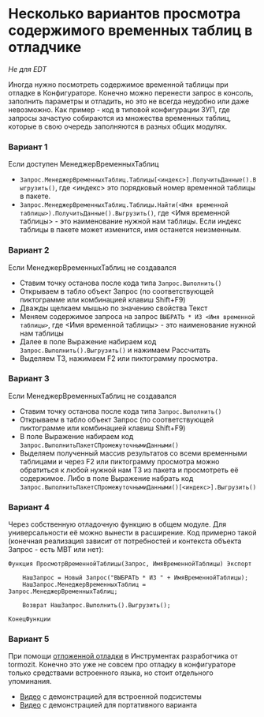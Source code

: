 # Несколько вариантов просмотра содержимого временных таблиц в отладчике

*Не для EDT*

Иногда нужно посмотреть содержимое временной таблицы при отладке в Конфигураторе. Конечно можно перенести запрос в консоль, заполнить параметры и отладить, но это не всегда неудобно или даже невозможно. Как пример - код в типовой конфигурации ЗУП, где запросы зачастую собираются из множества временных таблиц, которые в свою очередь заполняются в разных общих модулях. 

### Вариант 1
Если доступен МенеджерВременныхТаблиц  
* `Запрос.МенеджерВременныхТаблиц.Таблицы[<индекс>].ПолучитьДанные().Выгрузить()`, где <индекс> это порядковый номер временной таблицы в пакете.
* `Запрос.МенеджерВременныхТаблиц.Таблицы.Найти(<Имя временной таблицы>).ПолучитьДанные().Выгрузить()`, где <Имя временной таблицы> - это наименование нужной нам таблицы. Если индекс таблицы в пакете может изменится, имя останется неизменным.

### Вариант 2
Если МенеджерВременныхТаблиц не создавался  
* Ставим точку останова после кода типа `Запрос.Выполнить()`
* Открываем в табло объект Запрос (по соответствующей пиктограмме или комбинацией клавиш Shift+F9)
* Дважды щелкаем мышью по значению свойства Текст
* Меняем содержимое запроса на запрос `ВЫБРАТЬ * ИЗ <Имя временной таблицы>`, где <Имя временной таблицы> - это наименование нужной нам таблицы
* Далее в поле Выражение набираем код `Запрос.Выполнить().Выгрузить()` и нажимаем Рассчитать
* Выделяем ТЗ, нажимаем F2 или пиктограмму просмотра. 

### Вариант 3
Если МенеджерВременныхТаблиц не создавался  
* Ставим точку останова после кода типа `Запрос.Выполнить()`
* Открываем в табло объект Запрос (по соответствующей пиктограмме или комбинацией клавиш Shift+F9)
* В поле Выражение набираем код `Запрос.ВыполнитьПакетСПромежуточнымиДанными()` 
* Выделяем полученный массив результатов со всеми временными таблицами и через F2 или пиктограмму просмотра можно обратиться к любой нужной нам ТЗ из пакета и просмотреть её содержимое. Либо в поле Выражение набрать код `Запрос.ВыполнитьПакетСПромежуточнымиДанными()[<индекс>].Выгрузить()`

### Вариант 4
Через собственную отладочную функцию в общем модуле. Для универсальности её можно вынести в расширение. Код примерно такой (конечная реализация зависит от потребностей и контекста объекта Запрос - есть МВТ или нет):  
```
Функция ПросмотрВременнойТаблицы(Запрос, ИмяВременнойТаблицы) Экспорт

    НашЗапрос = Новый Запрос("ВЫБРАТЬ * ИЗ " + ИмяВременнойТаблицы);
    НашЗапрос.МенеджерВременныхТаблиц = Запрос.МенеджерВременныхТаблиц;
    
    Возврат НашЗапрос.Выполнить().Выгрузить();

КонецФункции
```

### Вариант 5
При помощи [отложенной отладки](http://devtool1c.ucoz.ru/index/funkcii_dlja_otladki/0-33) в Инструментах разработчика от tormozit. Конечно это уже не совсем про отладку в конфигураторе только средствами встроенного языка, но стоит отдельного упоминания.
* [Видео](https://www.youtube.com/watch?v=54WwCC4j03U&ab_channel=SergeyTormozit) с демонстрацией для встроенной подсистемы
* [Видео](https://www.youtube.com/watch?v=hiw_aYVOvFc&ab_channel=SergeyTormozit) с демонстрацией для портативного варианта
